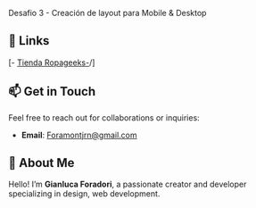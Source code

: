 Desafio 3 - Creación de layout para Mobile & Desktop


## 🔗 Links
[- [Tienda Ropageeks-](https://gianluca-cl.github.io/Desafio-3-css-avanzado-Media-Queries/)/]

## 📫 Get in Touch
Feel free to reach out for collaborations or inquiries:

- **Email**: [Foramontjrn@gmail.com](Foramontjr@gmail.com)

## 🌟 About Me
Hello! I’m **Gianluca Foradori**, a passionate creator and developer specializing in design, web development.





